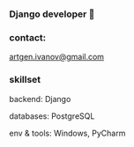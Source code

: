 ### Django developer 👋

### contact:
artgen.ivanov@gmail.com

### skillset
backend: Django

databases: PostgreSQL

env & tools: Windows, PyCharm
